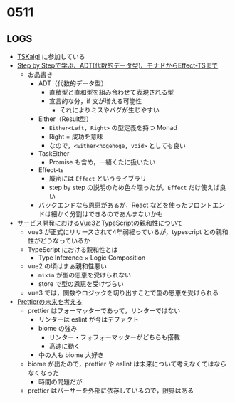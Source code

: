 # 0511

## LOGS

* [TSKaigi](https://tskaigi.org/) に参加している
* [Step by Stepで学ぶ、ADT(代数的データ型)、モナドからEffect-TSまで](https://tskaigi.org/talks/takezoux2)
  * お品書き
    * ADT（代数的データ型）
      * 直積型と直和型を組み合わせて表現される型
      * 宣言的な分，if 文が増える可能性
        * それによりミスやバグが生じやすい
    * Either（Result型）
      * `Either<Left, Right>` の型定義を持つ Monad
      * Right = 成功を意味
      * なので，`<Either<hogehoge, void>` としても良い
    * TaskEither
      * Promise も含め，一緒くたに扱いたい
    * Effect-ts
      * 厳密には `Effect` というライブラリ
      * step by step の説明のため色々喋ったが，`Effect` だけ使えば良い
    * バックエンドなら恩恵があるが，React などを使ったフロントエンドは細かく分割はできるのであんまないかも
* [サービス開発におけるVue3とTypeScriptの親和性について](https://tskaigi.org/talks/karan_corons)
  * vue3 が正式にリリースされて4年弱経っているが，typescript との親和性がどうなっているか
  * TypeScript における親和性とは
    * Type Inference × Logic Composition
  * vue2 の頃はまぁ親和性悪い
    * `mixin` が型の恩恵を受けられない
    * store で型の恩恵を受けづらい
  * vue3 では，関数やロジックを切り出すことで型の恩恵を受けられる
* [Prettierの未来を考える](https://tskaigi.org/talks/__sosukeSuzuki)
  * prettier はフォーマッターであって，リンターではない
    * リンターは eslint が今はデファクト
    * biome の強み
      * リンター・フォフォーマッターがどちらも搭載
      * 高速に動く
    * 中の人も biome 大好き
  * biome が出たので，prettier や eslint は未来について考えなくてはならなくなった
    * 時間の問題だが
  * prettier はパーサーを外部に依存しているので，限界はある